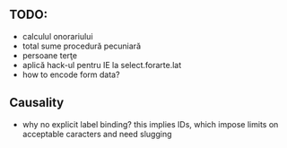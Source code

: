 TODO:
-----

* calculul onorariului
* total sume procedură pecuniară
* persoane terţe
* aplică hack-ul pentru IE la select.forarte.lat
* how to encode form data?


Causality
---------

* why no explicit label binding? this implies IDs, which
  impose limits on acceptable caracters and need slugging
